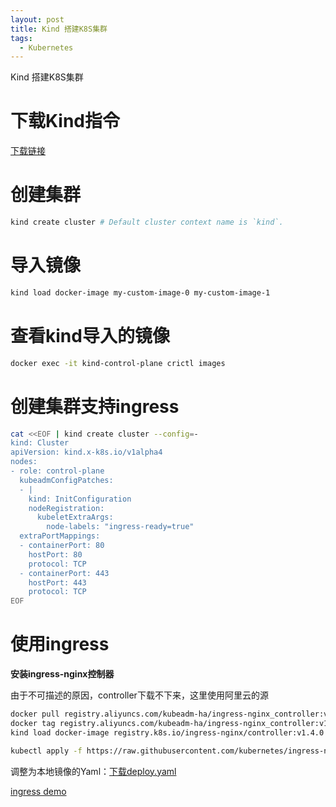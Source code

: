 ```yaml
---
layout: post
title: Kind 搭建K8S集群
tags:
  - Kubernetes
---
```

Kind 搭建K8S集群
<!--more-->

# 下载Kind指令

[下载链接](https://github.com/kubernetes-sigs/kind/releases)


# 创建集群
```bash
kind create cluster # Default cluster context name is `kind`.
```

# 导入镜像
```bash
kind load docker-image my-custom-image-0 my-custom-image-1
```

# 查看kind导入的镜像
```bash
docker exec -it kind-control-plane crictl images
```

# 创建集群支持ingress
```bash
cat <<EOF | kind create cluster --config=-
kind: Cluster
apiVersion: kind.x-k8s.io/v1alpha4
nodes:
- role: control-plane
  kubeadmConfigPatches:
  - |
    kind: InitConfiguration
    nodeRegistration:
      kubeletExtraArgs:
        node-labels: "ingress-ready=true"
  extraPortMappings:
  - containerPort: 80
    hostPort: 80
    protocol: TCP
  - containerPort: 443
    hostPort: 443
    protocol: TCP
EOF
```


# 使用ingress

**安装ingress-nginx控制器**

由于不可描述的原因，controller下载不下来，这里使用阿里云的源
```bash
docker pull registry.aliyuncs.com/kubeadm-ha/ingress-nginx_controller:v1.4.0 
docker tag registry.aliyuncs.com/kubeadm-ha/ingress-nginx_controller:v1.4.0 registry.k8s.io/ingress-nginx/controller:v1.4.0
kind load docker-image registry.k8s.io/ingress-nginx/controller:v1.4.0
```

```bash
kubectl apply -f https://raw.githubusercontent.com/kubernetes/ingress-nginx/main/deploy/static/provider/kind/deploy.yaml
```


调整为本地镜像的Yaml：[下载deploy.yaml](/files/kubernetes/deploy.yaml)

[ingress demo](/files/kubernetes/ingress.yaml)